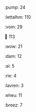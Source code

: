 :pump: 24

:lettalhm: 110

:vom: 29

😬 113

:wow: 21

:dam: 12

:ai: 5

:rie: 4

:lavren: 3

:eheu: 11

:breez: 7

